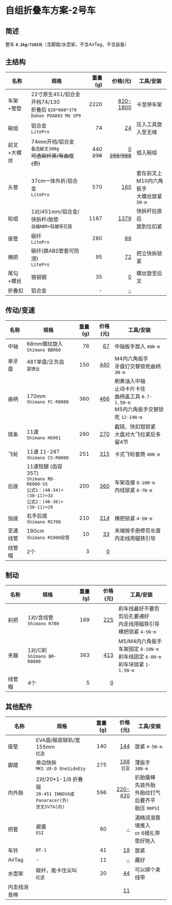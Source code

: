 # 自组折叠车方案-2号车

## 简述

整车 **`8.1kg/7203元`**（含脚踏/水壶架，不含AirTag，不含装备）

## 主结构

|名称|规格|重量(g)|价格(元)|工具/安装|
|-|-|-:|-:|-|
|车架+管垫|22寸原生451/铝合金<br>开档74/130<br>折叠后 `820*660*370`<br>`Dahon PDA093 MU SP9`|2220|[820-1800]()|卡至停车架|
|碗组|铝合金<br>`LitePro`|74|[24]()|压入工具旋入至无缝|
|前叉+大螺丝|74mm开裆/铝合金<br>`备选碳叉300g`<br>~~可选碳纤直/有曲度(贵)~~|440<br>~~238~~|[0]()<br>~~[288]()/[988]()~~|插入碗组|
|头管|37cm一体外折/铝合金<br>`LitePro`|570|[160]()|套在前叉上<br>M10内六角扳手<br>大螺丝旋紧 `5N·m`|
|轮组|1对/451mm/铝合金/快拆杆/胎垫<br>`自编NBR+轱辘哥花鼓`|1187|[1379]()|快拆杆拉直后<br>旋到位扣紧|
|座管|碳纤<br>`LitePro`|280|[89]()||
|横把|碳纤(换ABS管套可防滑)<br>`LitePro`|95|[72]()|把立快拆锁紧|
|尾勾+螺丝|铬钼钢|35|[0]()|螺丝旋至后叉|
|折叠扣|铝合金|-|[-]()||

## 传动/变速

|名称|规格|重量(g)|价格(元)|工具/安装|
|-|-|-:|-:|-|
|中轴|68mm螺纹旋入<br>`Shimano BBR60`|76|[67]()|中轴扳手旋入 `40N·m`|
|单牙盘|48T单盘/正负齿<br>`富律业`|150|[440]()|M4内六角扳手<br>牙盘钉交替锁死曲柄 `3N·m`|
|曲柄|170mm<br>`Shimano FC-R8000`|360|[466]()|刷黄油入中轴<br>止动卡片卡住<br>曲柄盖工具 `0.7-1.5N·m`<br>M5内六角扳手交替锁死 `12-14N·m`|
|链条|11速<br>`Shimano HG901`|260|[270]()|截链、快扣钳锁紧<br>大盘对大飞拉紧后多留4节|
|飞轮|11速 11-28T<br>`Shimano CS-R8000`|251|[315]()|卡式飞轮套筒 `40N·m`|
|后拨|11速短腿 (齿容35T)<br>`Shimano RD-R8000-SS`<br>`公式1：(48-34)+(30-11)=33`<br>`公式2：(46-36)+(30-11)=29`|200|[360]()|车架连接 `8-10N·m`<br>内线锁紧 `6-7N·m`|
|指拨|右手后拨<br>`Shimano RS700`|210|[314]()|横把锁紧 `4-5N·m`|
|变速线管|190cm<br>`Shimano RS900软管`|10|[33]()|末端按手册修剪长度<br>内走线用磁铁引导|
|线管帽|2个|3|[0]()||

## 制动

|名称|规格|重量(g)|价格(元)|工具/安装|
|-|-|-:|-:|-|
|刹把|1对/含线管<br>`Shimano R780`|169|[225]()|刹车线最好不要剪<br>剪后孔要通好<br>内走线用磁铁引导<br>横把锁紧 `4-5N·m`|
|夹器|1对/C刹<br>`Shimano BR-R8000`|363|[413]()|M5/M4内六角扳手<br>车架固定 `8-10N·m`<br>刹车线固定 `6-8N·m`<br>刹车块锁紧 `1-1.5N·m`|
|线管帽|4个|5|[0]()||

## 其他配件

|名称|规格|重量(g)|价格(元)|工具/安装|
|-|-|-:|-:|-|
|座垫|EVA面/碳底碳轨/宽155mm<br>`红途`|140|[144]()|旋紧 `4-5N·m`|
|脚踏|单边快拆<br>`MKS UX-D OneSideEzy`|275|[188]()<br>`日亚`|薄扳手 `30N·m`|
|内外胎|2对/20*1-1/8 折叠版<br>`28-451 INNOVA或Panaracer(外)`<br>`世文SV7A(内)`|596|[220-430]()|扒胎撬棒<br>先装外胎<br>外胎纹打气后要齐平<br>胎压 `90PSI`|
|把套|避震<br>`ESI`|60|[-]()|酒精润滑靠墙推入<br>or 6根扎带垫好拖入|
|车铃|`BT-1`|41|[19]()|旋紧|
|AirTag|-|11|[-]()|藏好|
|水壶架|碳纤，能卡住尖叫<br>`红途`|20|[44]()|可以绑个束线带|
|内走线消音棉|||[11]()||

